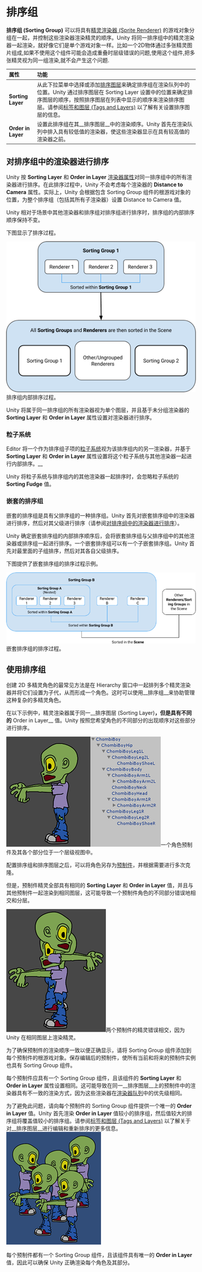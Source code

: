 # 排序组

**排序组 (Sorting Group)** 可以将具有[精灵渲染器 (Sprite Renderer)](https://docs.unity.cn/cn/2019.4/Manual/class-SpriteRenderer.html) 的游戏对象分组在一起，并控制这些渲染器渲染精灵的顺序。Unity 将同一排序组中的精灵渲染器一起渲染，就好像它们是单个游戏对象一样。比如一个2D物体通过多张精灵图片组成,如果不使用这个组件可能会造成重叠时层级错误的问题,使用这个组件,把多张精灵视为同一组渲染,就不会产生这个问题.

| 属性               | 功能                                                         |
| :----------------- | :----------------------------------------------------------- |
| **Sorting Layer**  | 从此下拉菜单中选择或添加[排序图层](https://docs.unity.cn/Manual/class-TagManager.html#SortingLayers)来确定排序组在渲染队列中的位置。Unity 通过排序图层在 Sorting Layer 设置中的位置来确定排序图层的顺序，按照排序图层在列表中显示的顺序来渲染排序图层。请参阅[标签和图层 (Tags and Layers)](https://docs.unity.cn/Manual/class-TagManager.html#SortingLayers) 以了解有关设置排序图层的信息。 |
| **Order in Layer** | 设置此排序组在其__排序图层__中的渲染顺序。Unity 首先在渲染队列中排入具有较低值的渲染器，使这些渲染器显示在具有较高值的渲染器之前。 |

## 对排序组中的渲染器进行排序

Unity 按 **Sorting Layer** 和 **Order in Layer** [渲染器属性](https://docs.unity.cn/cn/2019.4/Manual/class-SpriteRenderer.html)对同一排序组中的所有渲染器进行排序。在此排序过程中，Unity 不会考虑每个渲染器的 **Distance to Camera** 属性。实际上，Unity 会根据包含 Sorting Group 组件的根游戏对象的位置，为整个排序组（包括其所有子渲染器）设置 Distance to Camera 值。

Unity 相对于场景中其他渲染器和排序组对排序组进行排序时，排序组的内部排序顺序保持不变。

下图显示了排序过程。

![排序组内部排序过程。](https://raw.githubusercontent.com/Nocye/ImageBed/master/20200828181537.png)排序组内部排序过程。

Unity 将属于同一排序组的所有渲染器视为单个图层，并且基于未分组渲染器的 **Sorting Layer** 和 **Order in Layer** 属性设置对渲染器进行排序。

### 粒子系统

Editor 将一个作为排序组子项的[粒子系统](https://docs.unity.cn/cn/2019.4/Manual/class-ParticleSystem.html)视为该排序组内的另一渲染器，并基于 **Sorting Layer** 和 **Order in Layer** 属性设置将这个粒子系统与其他渲染器一起进行内部排序。__

Unity 将粒子系统与排序组内的其他渲染器一起排序时，会忽略粒子系统的 **Sorting Fudge** 值。

### 嵌套的排序组

嵌套的排序组是具有父排序组的一种排序组。Unity 首先对嵌套排序组中的渲染器进行排序，然后对其父级进行排序（请参阅[对排序组中的渲染器进行排序](https://docs.unity.cn/cn/2019.4/Manual/class-SortingGroup.html#InternalSort)）。

Unity 确定嵌套排序组的内部排序顺序后，会将嵌套排序组与父排序组中的其他渲染器或排序组一起进行排序。一个嵌套排序组可以有一个子嵌套排序组。Unity 首先对最里面的子组排序，然后对其各自父级排序。

下图提供了嵌套排序组的排序过程示例。

![嵌套排序组的排序过程。](https://raw.githubusercontent.com/Nocye/ImageBed/master/20200828181547.png)嵌套排序组的排序过程。

## 使用排序组

创建 2D 多精灵角色的最常见方法是在 Hierarchy 窗口中一起排列多个精灵渲染器并将它们设置为子代，从而形成一个角色。这时可以使用__排序组__来协助管理这种复杂的多精灵角色。

在以下示例中，精灵渲染器属于同一__排序图层 (Sorting Layer)**，但是具有不同的** Order in Layer__ 值。Unity 按照您希望角色的不同部分的出现顺序对这些部分进行排序。

![一个角色预制件及其各个部分位于一个层级视图中。](https://raw.githubusercontent.com/Nocye/ImageBed/master/20200828181607.png)一个角色预制件及其各个部分位于一个层级视图中。

配置排序组和排序图层之后，可以将角色另存为[预制件](https://docs.unity.cn/cn/2019.4/Manual/Prefabs.html)，并根据需要进行多次克隆。

但是，预制件精灵全部具有相同的 **Sorting Layer** 和 **Order in Layer** 值，并且与其他预制件一起渲染到相同图层，这可能导致一个预制件角色的不同部分错误地相交和分层。

![两个预制件的精灵错误相交，因为 Unity 在相同图层上渲染精灵。](https://raw.githubusercontent.com/Nocye/ImageBed/master/20200828181620.png)两个预制件的精灵错误相交，因为 Unity 在相同图层上渲染精灵。

为了确保预制件的渲染顺序一致以便正确显示，请将 Sorting Group 组件添加到每个预制件的根游戏对象。保存编辑后的预制件，使所有当前和将来的预制件实例也具有 Sorting Group 组件。

每个预制件应具有一个 Sorting Group 组件，且该组件的 **Sorting Layer** 和 **Order in Layer** 属性设置相同。这可能导致在同一__排序图层__上的预制件中的渲染器具有不一致的渲染方式，因为这些渲染器在[渲染器队列](https://docs.unity.cn/cn/2019.4/Manual/SL-SubShaderTags.html)中的优先级相同。

为了避免此问题，请向每个预制件的 Sorting Group 组件提供一个唯一的 **Order in Layer** 值。Unity 首先渲染 **Order in Layer** 值较小的排序组，然后值较大的排序组将覆盖值较小的排序组。请参阅[标签和图层 (Tags and Layers)](https://docs.unity.cn/cn/2019.4/Manual/class-TagManager.html) 以了解关于对__排序图层__进行编辑和重新排序的更多信息。 ![img](https://raw.githubusercontent.com/Nocye/ImageBed/master/20200828181641.png)

每个预制件都有一个 Sorting Group 组件，且该组件具有唯一的 **Order in Layer** 值，因此可以确保 Unity 正确渲染每个角色及其部分。